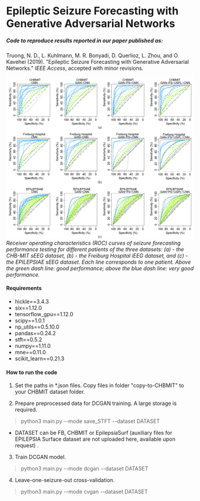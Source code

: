 # Epileptic Seizure Forecasting with Generative Adversarial Networks

##### Code to reproduce results reported in our paper published as:
Truong, N. D., L. Kuhlmann, M. R. Bonyadi, D. Querlioz, L. Zhou, and O. Kavehei (2019). "Epileptic Seizure Forecasting with Generative Adversarial Networks." _IEEE Access_, accepted with minor revisions.

![Overall  AUC](imgs/auc.png)
*Receiver operating characteristics (ROC) curves of seizure forecasting performance testing for different patients of
the three datasets: (a) - the CHB-MIT sEEG dataset, (b) - the Freiburg Hospital iEEG dataset, and (c) - the EPILEPSIAE
sEEG dataset. Each line corresponds to one patient. Above the green dash line: good performance; above the blue dash
line: very good performance.*

#### Requirements

* hickle==3.4.3
* six==1.12.0
* tensorflow_gpu==1.12.0
* scipy==1.0.1
* np_utils==0.5.10.0
* pandas==0.24.2
* stft==0.5.2
* numpy==1.11.0
* mne==0.11.0
* scikit_learn==0.21.3

#### How to run the code
1. Set the paths in \*.json files. Copy files in folder "copy-to-CHBMIT" to your CHBMIT dataset folder.

2. Prepare preprocessed data for DCGAN training. A large storage is required.
> python3 main.py --mode save_STFT --dataset DATASET
* DATASET can be FB, CHBMIT or EpilepsiaSurf (auxiliary files for EPILEPSIA Surface dataset are not uploaded here, available upon request) .

3. Train DCGAN model.
> python3 main.py --mode dcgan --dataset DATASET

4. Leave-one-seizure-out cross-validation.
> python3 main.py --mode cvgan --dataset DATASET
